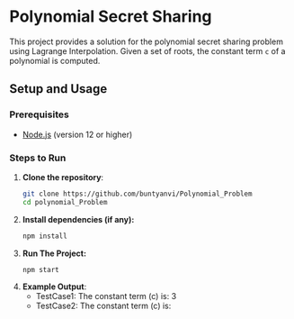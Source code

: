 # Polynomial Secret Sharing

This project provides a solution for the polynomial secret sharing problem using Lagrange Interpolation. Given a set of roots, the constant term `c` of a polynomial is computed.

## Setup and Usage

### Prerequisites

- [Node.js](https://nodejs.org) (version 12 or higher)

### Steps to Run

1. **Clone the repository**:
   ```bash
   git clone https://github.com/buntyanvi/Polynomial_Problem
   cd polynomial_Problem

2. **Install dependencies (if any):**
      ```bash
      npm install

3. **Run The Project:**
      ```bash
      npm start

4. **Example Output**:
   - TestCase1: The constant term (c) is: 3
   - TestCase2: The constant term (c) is: 
   
